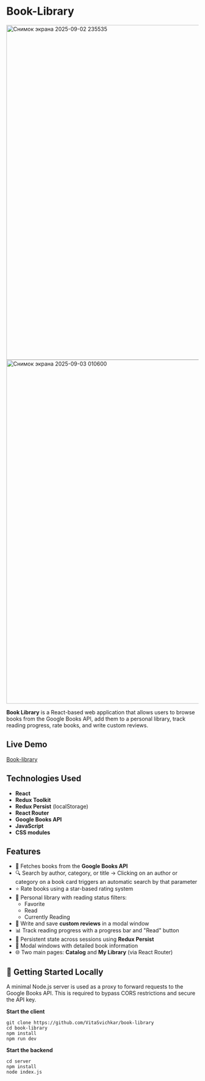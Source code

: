 # Book-Library

<img width="1884" height="875" alt="Снимок экрана 2025-09-02 235535" src="https://github.com/user-attachments/assets/e2568620-2289-4164-8f7f-85b3f3698956" />
<img width="1778" height="899" alt="Снимок экрана 2025-09-03 010600" src="https://github.com/user-attachments/assets/265a8c4c-2b9d-4fcd-8773-13b1c58eec51" />


**Book Library** is a React-based web application that allows users to browse books from the Google Books API, add them to a personal library, track reading progress, rate books, and write custom reviews.

## Live Demo

[Book-library](https://book-library-viktoriia.vercel.app/catalog)

## Technologies Used

- **React**
- **Redux Toolkit**
- **Redux Persist** (localStorage)
- **React Router**
- **Google Books API**
- **JavaScript**
- **CSS modules**

## Features

- 📖 Fetches books from the **Google Books API**
- 🔍 Search by author, category, or title
  → Clicking on an author or category on a book card triggers an automatic search by that parameter
- ⭐ Rate books using a star-based rating system
- 📘 Personal library with reading status filters:
  - Favorite
  - Read
  - Currently Reading
- 📝 Write and save **custom reviews** in a modal window
- 📊 Track reading progress with a progress bar and "Read" button
- 💾 Persistent state across sessions using **Redux Persist**
- 📄 Modal windows with detailed book information
- 🌐 Two main pages: **Catalog** and **My Library** (via React Router)

## 🧪 Getting Started Locally

A minimal Node.js server is used as a proxy to forward requests to the Google Books API.
This is required to bypass CORS restrictions and secure the API key.

**Start the client**

```
git clone https://github.com/VitaSvichkar/book-library
cd book-library
npm install
npm run dev
```

**Start the backend**

```
cd server
npm install
node index.js
```
